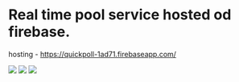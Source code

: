 # Real time pool service hosted od firebase.

hosting - https://quickpoll-1ad71.firebaseapp.com/


![](https://i.imgur.com/DovDUQ4.png)
![](https://i.imgur.com/08ciCQG.png)
![](https://i.imgur.com/l6EM2dE.png)

